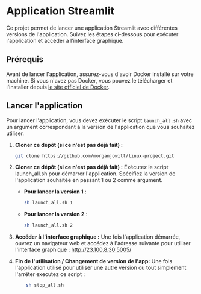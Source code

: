# Application Streamlit

Ce projet permet de lancer une application Streamlit avec différentes versions de l'application. Suivez les étapes ci-dessous pour exécuter l'application et accéder à l'interface graphique.

## Prérequis

Avant de lancer l'application, assurez-vous d'avoir Docker installé sur votre machine. Si vous n'avez pas Docker, vous pouvez le télécharger et l'installer depuis [le site officiel de Docker](https://www.docker.com/get-started).

## Lancer l'application

Pour lancer l'application, vous devez exécuter le script `launch_all.sh` avec un argument correspondant à la version de l'application que vous souhaitez utiliser.

1. **Cloner ce dépôt (si ce n'est pas déjà fait) :**
   
   ```bash
   git clone https://github.com/morganjowitt/linux-project.git
    ```

2. **Cloner ce dépôt (si ce n'est pas déjà fait) :**
    Exécutez le script launch_all.sh pour démarrer l'application. Spécifiez la version de l'application souhaitée en passant 1 ou 2 comme argument.

    - **Pour lancer la version 1** :
    
        ```bash
        sh launch_all.sh 1
         ```

    - **Pour lancer la version 2** :
    
        ```bash
        sh launch_all.sh 2
         ```

3. **Accéder à l'interface graphique :**
    Une fois l'application démarrée, ouvrez un navigateur web et accédez à l'adresse suivante pour utiliser l'interface graphique : http://23.100.8.30:5005/

4. **Fin de l'utilisation / Changement de version de l'app:**
    Une fois l'application utilisé pour utiliser une autre version ou tout simplement l'arrêter executez ce script :
    ```bash
        sh stop_all.sh
     ```
